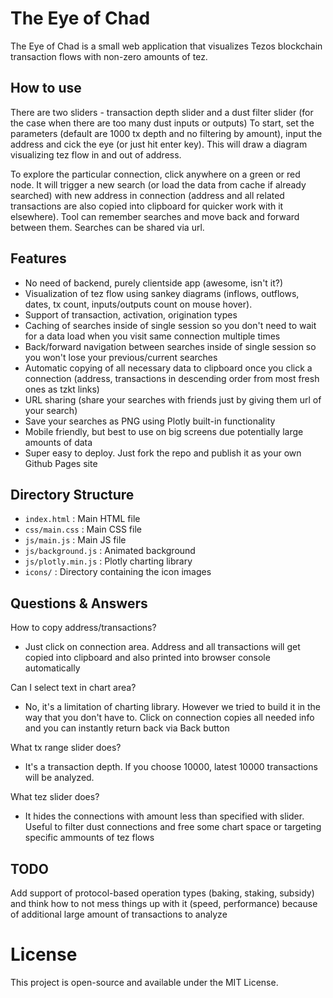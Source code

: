 # The Eye of Chad

The Eye of Chad is a small web application that visualizes Tezos blockchain transaction flows with non-zero amounts of tez.

## How to use
There are two sliders - transaction depth slider and a dust filter slider (for the case when there are too many dust inputs or outputs)
To start, set the parameters (default are 1000 tx depth and no filtering by amount), input the address and cick the eye (or just hit enter key). This will draw a diagram visualizing tez flow in and out of address.

To explore the particular connection, click anywhere on a green or red node. It will trigger a new search (or load the data from cache if already searched) with new address in connection (address and all related transactions are also copied into clipboard for quicker work with it elsewhere). Tool can remember searches and move back and forward between them. Searches can be shared via url.

## Features
 - No need of backend, purely clientside app (awesome, isn't it?)
 - Visualization of tez flow using sankey diagrams (inflows, outflows, dates, tx count, inputs/outputs count on mouse hover).
 - Support of transaction, activation, origination types
 - Caching of searches inside of single session so you don't need to wait for a data load when you visit same connection multiple times
 - Back/forward navigation between searches inside of single session so you won't lose your previous/current searches
 - Automatic copying of all necessary data to clipboard once you click a connection (address, transactions in descending order from most fresh ones as tzkt links)
 - URL sharing (share your searches with friends just by giving them url of your search)
 - Save your searches as PNG using Plotly built-in functionality
 - Mobile friendly, but best to use on big screens due potentially large amounts of data
 - Super easy to deploy. Just fork the repo and publish it as your own Github Pages site

## Directory Structure

- `index.html` : Main HTML file
- `css/main.css` : Main CSS file
- `js/main.js` : Main JS file
- `js/background.js` : Animated background
- `js/plotly.min.js` : Plotly charting library
- `icons/` : Directory containing the icon images

## Questions & Answers
How to copy address/transactions?
- Just click on connection area. Address and all transactions will get copied into clipboard and also printed into browser console automatically

Can I select text in chart area?
- No, it's a limitation of charting library. However we tried to build it in the way that you don't have to. Click on connection copies all needed info and you can instantly return back via Back button

What tx range slider does?
- It's a transaction depth. If you choose 10000, latest 10000 transactions will be analyzed.

What tez slider does?
- It hides the connections with amount less than specified with slider. Useful to filter dust connections and free some chart space or targeting specific ammounts of tez flows

## TODO
Add support of protocol-based operation types (baking, staking, subsidy) and think how to not mess things up with it (speed, performance) because of additional large amount of transactions to analyze

# License
This project is open-source and available under the MIT License.
